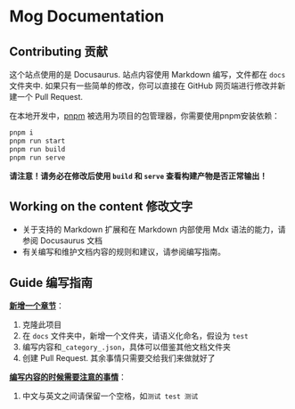 # Mog Documentation

## Contributing 贡献

这个站点使用的是 Docusaurus. 站点内容使用 Markdown 编写，文件都在 `docs` 文件夹中. 如果只有一些简单的修改，你可以直接在 GitHub 网页端进行修改并新建一个 Pull Request.

在本地开发中，[pnpm](https://pnpm.io/) 被选用为项目的包管理器，你需要使用pnpm安装依赖：

```bash
pnpm i
pnpm run start
pnpm run build
pnpm run serve
```

**请注意！请务必在修改后使用 `build` 和 `serve` 查看构建产物是否正常输出！**

## Working on the content 修改文字

- 关于支持的 Markdown 扩展和在 Markdown 内部使用 Mdx 语法的能力，请参阅 Docusaurus 文档
- 有关编写和维护文档内容的规则和建议，请参阅编写指南。

## Guide 编写指南

<u>**新增一个章节**</u>：

1. 克隆此项目
2. 在 `docs` 文件夹中，新增一个文件夹，请语义化命名，假设为 `test`
3. 编写内容和`_category_.json`，具体可以借鉴其他文档文件夹
4. 创建 Pull Request. 其余事情只需要交给我们来做就好了

**<u>编写内容的时候需要注意的事情</u>**：

1. 中文与英文之间请保留一个空格，如`测试 test 测试`

